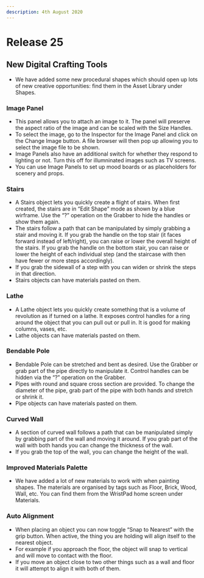 ```yaml
---
description: 4th August 2020
---
```


# Release 25

## New Digital Crafting Tools

* We have added some new procedural shapes which should open up lots of new creative opportunities: find them in the Asset Library under Shapes.

### Image Panel

* This panel allows you to attach an image to it. The panel will preserve the aspect ratio of the image and can be scaled with the Size Handles.
* To select the image, go to the Inspector for the Image Panel and click on the Change Image button. A file browser will then pop up allowing you to select the image file to be shown.
* Image Panels also have an additional switch for whether they respond to lighting or not. Turn this off for illumninated images such as TV screens.
* You can use Image Panels to set up mood boards or as placeholders for scenery and props.

### Stairs

* A Stairs object lets you quickly create a flight of stairs. When first created, the stairs are in “Edit Shape” mode as shown by a blue wirframe. Use the “?” operation on the Grabber to hide the handles or show them again.
* The stairs follow a path that can be manipulated by simply grabbing a stair and moving it. If you grab the handle on the top stair (it faces forward instead of left/right), you can raise or lower the overall height of the stairs. If you grab the handle on the bottom stair, you can raise or lower the height of each individual step (and the staircase with then have fewer or more steps accordingly).
* If you grab the sidewall of a step with you can widen or shrink the steps in that direction.
* Stairs objects can have materials pasted on them.

### Lathe

* A Lathe object lets you quickly create something that is a volume of revolution as if turned on a lathe. It exposes control handles for a ring around the object that you can pull out or pull in. It is good for making columns, vases, etc.
* Lathe objects can have materials pasted on them.

### Bendable Pole

* Bendable Pole can be stretched and bent as desired. Use the Grabber or grab part of the pipe directly to manipulate it. Control handles can be hidden via the “?” operation on the Grabber.
* Pipes with round and square cross section are provided. To change the diameter of the pipe, grab part of the pipe with both hands and stretch or shrink it.
* Pipe objects can have materials pasted on them.

### Curved Wall

* A section of curved wall follows a path that can be manipulated simply by grabbing part of the wall and moving it around. If you grab part of the wall with both hands you can change the thickness of the wall.
* If you grab the top of the wall, you can change the height of the wall.

### Improved Materials Palette

* We have added a lot of new materials to work with when painting shapes. The materials are organised by tags such as Floor, Brick, Wood, Wall, etc. You can find them from the WristPad home screen under Materials.

### Auto Alignment

* When placing an object you can now toggle “Snap to Nearest” with the grip button. When active, the thing you are holding will align itself to the nearest object.
* For example if you approach the floor, the object will snap to vertical and will move to contact with the floor.
* If you move an object close to two other things such as a wall and floor it will attempt to align it with both of them.

